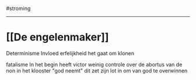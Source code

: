 #stroming
****
# [[De engelenmaker]]
Determinisme
Invloed erfelijkheid het gaat om klonen

fatalisme
In het begin heeft victor weinig controle over de abortus van de non in het klooster "god neemt" dit zet zijn lot in om van god te overwinnen